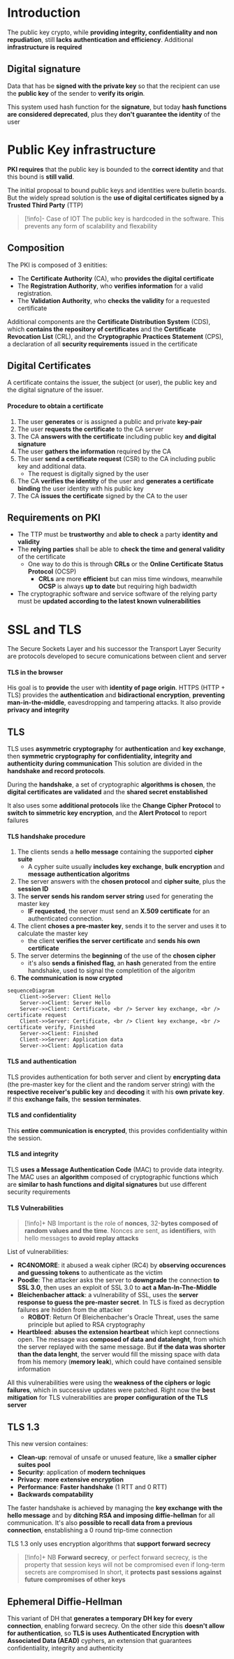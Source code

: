 # Introduction
The public key crypto, while **providing integrity, confidentiality and non repudiation**, still **lacks authentication and efficiency**. Additional **infrastructure is required**

## Digital signature
Data that has be **signed with the private key** so that the recipient can use the **public key** of the sender to **verify its origin**. 

This system used hash function for the **signature**, but today **hash functions are considered deprecated**, plus they **don't guarantee the identity** of the user

# Public Key infrastructure
**PKI requires** that the public key is bounded to the **correct identity** and that this bound is **still valid**. 

The initial proposal to bound public keys and identities were bulletin boards. But the widely spread solution is the **use of digital certificates signed by a Trusted Third Party** (TTP)

> [!info]- Case of IOT
> The public key is hardcoded in the software. This prevents any form of scalability and flexability

## Composition

The PKI is composed of 3 enitities:
- The **Certificate Authority** (CA), who **provides the digital certificate** 
- The **Registration Authority**, who **verifies information** for a valid registration.
- The **Validation Authority**, who **checks the validity** for a requested certificate

Additional components are the **Certificate Distribution System** (CDS), which **contains the repository of certificates** and the **Certificate Revocation List** (CRL), and the **Cryptographic Practices Statement** (CPS), a declaration of all **security requirements** issued in the certificate

## Digital Certificates
A certificate contains the issuer, the subject (or user), the public key and the digital signature of the issuer.

#### Procedure to obtain a certificate
1. The user **generates** or is assigned a public and private **key-pair** 
2. The user **requests the certificate** to the CA server
3. The CA **answers with the certificate** including public key **and digital signature**
4. The user **gathers the information** required by the CA
5. The user **send a certificate request** (CSR) to the CA including public key and additional data.
	- The request is digitally signed by the user
6. The CA **verifies the identity** of the user and **generates a certificate binding** the user identity with his public key
7. The CA **issues the certificate** signed by the CA to the user

## Requirements on PKI
- The TTP must be **trustworthy** and **able to check** a party **identity and validity**
- The **relying parties** shall be able to **check the time and general validity** of the certificate
	- One way to do this is through **CRLs** or the  **Online Certificate Status Protocol** (OCSP)
		- **CRLs** are more **efficient** but can miss time windows, meanwhile **OCSP** is always **up to date** but requiring high badwidth
- The cryptographic software and service software of the relying party must be **updated according to the latest known vulnerabilities**

# SSL and TLS
The Secure Sockets Layer and his successor the Transport Layer Security are protocols developed to secure comunications between client and server

#### TLS in the browser
His goal is to **provide** the user with **identity of page origin**. HTTPS (HTTP + TLS) provides the **authentication** and **bidiractional encryption**, **preventing man-in-the-middle**, eavesdropping and tampering attacks.
It also provide **privacy and integrity** 

## TLS
TLS uses **asymmetric cryptography** for **authentication** and **key exchange**, then **symmetric cryptography for confidentiality, integrity and authenticity during communication**
This solution are divided in the **handshake and record protocols**.

During the **handshake**, a set of cryptographic **algorithms is chosen**, the **digital certificates are validated** and the **shared secret enstablished**

It also uses some **additional protocols** like the **Change Cipher Protocol** to **switch to simmetric key encryption**, and the **Alert Protocol** to report failures

#### TLS handshake procedure
1. The clients sends a **hello message** containing the supported **cipher suite**
	- A cypher suite usually **includes key exchange**, **bulk encryption** and **message authentication algoritms**
2. The server answers with the **chosen protocol** and **cipher suite**, plus the **session ID**
3. The **server sends his random server string** used for generating the master key
	- **IF requested**, the server must send an **X.509 certificate** for an authenticated connection.
4. The client **choses a pre-master key**, sends it to the server and uses it to calculate the master key
	- the client **verifies the server certificate** and **sends his own certificate** 
5. The server determins the **beginning** of the use of the **chosen cipher**
	- it's also **sends a finished flag**, an **hash** generated from the entire handshake, used to signal the completition of the algoritm
6. **The communication is now crypted**

```mermaid
sequenceDiagram
	Client->>Server: Client Hello
	Server->>Client: Server Hello
	Server->>Client: Certificate, <br /> Server key exchange, <br /> certificate request
	Client->>Server: Certificate, <br /> Client key exchange, <br /> certificate verify, Finished
	Server->>Client: Finished
	Client->>Server: Application data
	Server->>Client: Application data
```

#### TLS and authentication
TLS provides authentication for both server and client by **encrypting data** (the pre-master key for the client and the random server string) with the **respective receiver's public key** and **decoding** it with his **own private key**. 
If this **exchange fails**, the **session terminates**.

#### TLS and confidentiality
This **entire communication is encrypted**, this provides confidentiality within the session.

#### TLS and integrity
 TLS **uses a Message Authentication Code** (MAC) to provide data integrity. The MAC uses an **algorithm** composed of cryptographic functions which are **similar to hash functions and digital signatures** but use different security requirements

#### TLS Vulnerabilities
> [!info]+ NB
> Important is the role of **nonces**, 32-**bytes composed of random values and the time**. Nonces are sent, as **identifiers**, with hello messages **to avoid replay attacks**

List of vulnerabilities:
- **RC4NOMORE**:  it abused a weak cipher (RC4) by **observing occurences and guessing tokens** to authenticate as the victim
- **Poodle**:  The attacker asks the server to **downgrade** the connection **to SSL 3.0**, then uses an exploit of SSL 3.0 to **act a Man-In-The-Middle**
- **Bleichenbacher attack**: a vulnerability of SSL, uses the **server response to guess the pre-master secret**. In TLS is fixed as decryption failures are hidden from the attacker
	- **ROBOT**: Return Of Bleichenbacher's Oracle Threat, uses the same principle but aplied to RSA cryptography
- **Heartbleed**: **abuses the extension heartbeat** which kept connections open. The message was **composed of data and datalenght**, from which the server replayed with the same message. But **if the data was shorter than the data lenght**, the server would fill the missing space with data from his memory (**memory leak**), which could have contained sensible information

All this vulnerabilities were using the **weakness of the ciphers or logic failures**, which in successive updates were patched. Right now the **best mitigation** for TLS vulnerabilities are **proper configuration of the TLS server**

## TLS 1.3
This new version containes:
- **Clean-up**: removal of unsafe or unused feature, like a **smaller cipher suites pool**
- **Security**: application of **modern techniques**
- **Privacy**: **more extensive encryption**
- **Performance**: **Faster handshake** (1 RTT and 0 RTT)
- **Backwards compatability**

The faster handshake is achieved by managing the **key exchange with the hello message** and by **ditching RSA and imposing diffie-hellman** for all communication.
It's also **possible to recall data from a previous connection**, enstablishing a 0 round trip-time connection

TLS 1.3 only uses encryption algorithms that **support forward secrecy**
> [!info]+ NB
> **Forward secrecy**, or perfect forward secrecy, is the property that session keys will not be compromised even if long-term secrets are compromised
> In short, it **protects past sessions against future compromises of other keys**

## Ephemeral Diffie-Hellman
This variant of DH that **generates a temporary DH key for every connection**, enabling forward secrecy. 
On the other side this **doesn't allow for authentication**, so **TLS is uses Authenticated Encryption with Associated Data (AEAD)** cyphers, an extension that guarantees confidentiality, integrity and authenticity